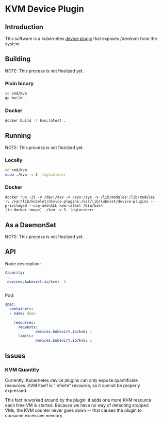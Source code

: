 # KVM Device Plugin

## Introduction

This software is a kubernetes [device plugin](https://kubernetes.io/docs/concepts/cluster-administration/device-plugins/) that exposes /dev/kvm from the system.

## Building

NOTE: This process is not finalized yet.

### Plain binary

```bash
cd cmd/kvm
go build .
```

### Docker

```bash
docker build -t kvm:latest .
```

## Running

NOTE: This process is not finalized yet.

### Locally
```bash
cd cmd/kvm
sudo ./kvm -v 3 -logtostderr
```

### Docker
```
docker run -it -v /dev:/dev -v /sys:/sys -v /lib/modules:/lib/modules -v /var/lib/kubelet/device-plugins:/var/lib/kubelet/device-plugins --privileged --cap-add=ALL kvm:latest /bin/bash
(in docker image) ./kvm -v 3 -logtostderr
```

## As a DaemonSet

NOTE: This process is not finalized yet.

## API

Node description:

```yaml
Capacity:
 ...
 devices.kubevirt.io/kvm:  3
 ...
```

Pod:

```yaml
spec:
  containers:
  - name: demo
    ...
    resources:
      requests:
              devices.kubevirt.io/kvm: 1
      limits:
              devices.kubevirt.io/kvm: 1
```

## Issues

### KVM Quantity

Currently, Kubernetes device plugins can only expose quantifiable resources.
KVM itself is "infinite" resource, so it cannot be properly expressed.

This fact is worked around by the plugin: it adds one more KVM resource each
time VM is started. Because we have no way of detecting stopped VMs, the KVM
counter never goes down -- that causes the plugin to consume excessive memory.
